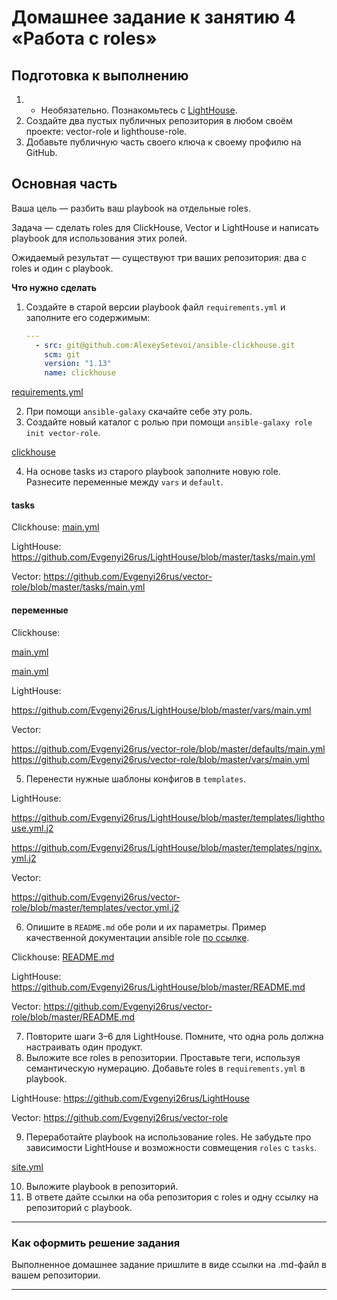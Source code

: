 # Домашнее задание к занятию 4 «Работа с roles»

## Подготовка к выполнению

1. * Необязательно. Познакомьтесь с [LightHouse](https://youtu.be/ymlrNlaHzIY?t=929).
2. Создайте два пустых публичных репозитория в любом своём проекте: vector-role и lighthouse-role.
3. Добавьте публичную часть своего ключа к своему профилю на GitHub.

## Основная часть

Ваша цель — разбить ваш playbook на отдельные roles. 

Задача — сделать roles для ClickHouse, Vector и LightHouse и написать playbook для использования этих ролей. 

Ожидаемый результат — существуют три ваших репозитория: два с roles и один с playbook.

**Что нужно сделать**

1. Создайте в старой версии playbook файл `requirements.yml` и заполните его содержимым:

   ```yaml
   ---
     - src: git@github.com:AlexeySetevoi/ansible-clickhouse.git
       scm: git
       version: "1.13"
       name: clickhouse 
   ```
[requirements.yml](playbook%2Frequirements.yml)

2. При помощи `ansible-galaxy` скачайте себе эту роль.
3. Создайте новый каталог с ролью при помощи `ansible-galaxy role init vector-role`.

[clickhouse](playbook%2Froles%2Fclickhouse)

4. На основе tasks из старого playbook заполните новую role. Разнесите переменные между `vars` и `default`. 

#### tasks
Clickhouse: [main.yml](playbook%2Froles%2Fclickhouse%2Ftasks%2Fmain.yml)

LightHouse: https://github.com/Evgenyi26rus/LightHouse/blob/master/tasks/main.yml

Vector: https://github.com/Evgenyi26rus/vector-role/blob/master/tasks/main.yml

#### переменные
Clickhouse:

[main.yml](playbook%2Froles%2Fclickhouse%2Fdefaults%2Fmain.yml)

[main.yml](playbook%2Froles%2Fclickhouse%2Fvars%2Fmain.yml)

LightHouse: 

https://github.com/Evgenyi26rus/LightHouse/blob/master/vars/main.yml

Vector: 

https://github.com/Evgenyi26rus/vector-role/blob/master/defaults/main.yml
https://github.com/Evgenyi26rus/vector-role/blob/master/vars/main.yml

5. Перенести нужные шаблоны конфигов в `templates`.

LightHouse: 

https://github.com/Evgenyi26rus/LightHouse/blob/master/templates/lighthouse.yml.j2

https://github.com/Evgenyi26rus/LightHouse/blob/master/templates/nginx.yml.j2

Vector: 

https://github.com/Evgenyi26rus/vector-role/blob/master/templates/vector.yml.j2


6. Опишите в `README.md` обе роли и их параметры. Пример качественной документации ansible role [по ссылке](https://github.com/cloudalchemy/ansible-prometheus).

Clickhouse: [README.md](playbook%2Froles%2Fclickhouse%2FREADME.md)

LightHouse: https://github.com/Evgenyi26rus/LightHouse/blob/master/README.md

Vector: https://github.com/Evgenyi26rus/vector-role/blob/master/README.md

7. Повторите шаги 3–6 для LightHouse. Помните, что одна роль должна настраивать один продукт.
8. Выложите все roles в репозитории. Проставьте теги, используя семантическую нумерацию. Добавьте roles в `requirements.yml` в playbook.

LightHouse: https://github.com/Evgenyi26rus/LightHouse

Vector: https://github.com/Evgenyi26rus/vector-role

9. Переработайте playbook на использование roles. Не забудьте про зависимости LightHouse и возможности совмещения `roles` с `tasks`.

[site.yml](playbook%2Fsite.yml)

10. Выложите playbook в репозиторий.
11. В ответе дайте ссылки на оба репозитория с roles и одну ссылку на репозиторий с playbook.

---

### Как оформить решение задания

Выполненное домашнее задание пришлите в виде ссылки на .md-файл в вашем репозитории.

---
